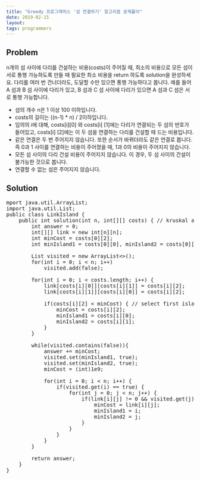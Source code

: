 ```yaml
---
title: "Greedy 프로그래머스 '섬 연결하기' 알고리즘 문제풀이"
date: 2019-02-15
layout:
tags: programmers
---
```


## Problem
n개의 섬 사이에 다리를 건설하는 비용(costs)이 주어질 때, 최소의 비용으로 모든 섬이 서로 통행 가능하도록 만들 때 필요한 최소 비용을 return 하도록 solution을 완성하세요.
다리를 여러 번 건너더라도, 도달할 수만 있으면 통행 가능하다고 봅니다. 예를 들어 A 섬과 B 섬 사이에 다리가 있고, B 섬과 C 섬 사이에 다리가 있으면 A 섬과 C 섬은 서로 통행 가능합니다.

- 섬의 개수 n은 1 이상 100 이하입니다.
- costs의 길이는 ((n-1) * n) / 2이하입니다.
- 임의의 i에 대해, costs[i][0] 와 costs[i] [1]에는 다리가 연결되는 두 섬의 번호가 들어있고, costs[i] [2]에는 이 두 섬을 연결하는 다리를 건설할 때 드는 비용입니다.
- 같은 연결은 두 번 주어지지 않습니다. 또한 순서가 바뀌더라도 같은 연결로 봅니다. 즉 0과 1 사이를 연결하는 비용이 주어졌을 때, 1과 0의 비용이 주어지지 않습니다.
- 모든 섬 사이의 다리 건설 비용이 주어지지 않습니다. 이 경우, 두 섬 사이의 건설이 불가능한 것으로 봅니다.
- 연결할 수 없는 섬은 주어지지 않습니다.


## Solution
<pre>
mport java.util.ArrayList;
import java.util.List;
public class LinkIsland {
	public int solution(int n, int[][] costs) { // kruskal algorithm
        int answer = 0;
        int[][] link = new int[n][n];
        int minCost = costs[0][2];
        int minIsland1 = costs[0][0], minIsland2 = costs[0][1];
        
        List<Boolean> visited = new ArrayList<>();
        for(int i = 0; i < n; i++)
        	visited.add(false);       
        
        for(int i = 0; i < costs.length; i++) {
        	link[costs[i][0]][costs[i][1]] = costs[i][2];
        	link[costs[i][1]][costs[i][0]] = costs[i][2];
        	
        	if(costs[i][2] < minCost) { // select first island
        		minCost = costs[i][2];
        		minIsland1 = costs[i][0];
        		minIsland2 = costs[i][1];
        	}
        }      
        
        while(visited.contains(false)){
        	answer += minCost;
            visited.set(minIsland1, true);
            visited.set(minIsland2, true);
            minCost = (int)1e9;

            for(int i = 0; i < n; i++) {
            	if(visited.get(i) == true) {
            		for(int j = 0; j < n; j++) {
            			if(link[i][j] != 0 && visited.get(j) == false && minCost > link[i][j]) {
            				minCost = link[i][j];
            				minIsland1 = i;
            				minIsland2 = j;
            			}
                    }		
            	}
            }
        }
  
        return answer;
    }
}    
